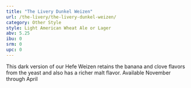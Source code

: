 ```yaml
---
title: "The Livery Dunkel Weizen"
url: /the-livery/the-livery-dunkel-weizen/
category: Other Style
style: Light American Wheat Ale or Lager
abv: 5.25
ibu: 0
srm: 0
upc: 0
---
```

This dark version of our Hefe Weizen retains the banana and clove flavors from the yeast and also has a richer malt flavor. Available November through April
